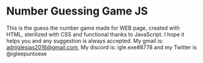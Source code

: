 # Number Guessing Game JS
This is the guess the number game made for WEB page, created with HTML, sterilized with CSS and functional thanks to JavaScript. I hope it helps you and any suggestion is always accepted. My gmail is: adriiglesias2016@gmail.com, My discord is: igle.exe#8778 and my Twitter is @igleepuntoexe
